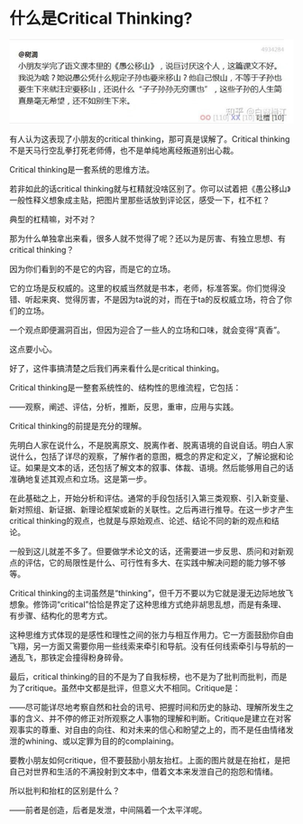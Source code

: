 # 什么是Critical Thinking?
![alt text](image.png)

有人认为这表现了小朋友的critical thinking，那可真是误解了。Critical thinking不是天马行空乱拳打死老师傅，也不是单纯地离经叛道别出心裁。

Critical thinking是一套系统的思维方法。

若非如此的话critical thinking就与杠精就没啥区别了。你可以试着把《愚公移山》一般性释义想象成主贴，把图片里那些话放到评论区，感受一下，杠不杠？

典型的杠精嘛，对不对？

那为什么单独拿出来看，很多人就不觉得了呢？还以为是厉害、有独立思想、有critical thinking？

因为你们看到的不是它的内容，而是它的立场。

它的立场是反权威的。这里的权威当然就是书本，老师，标准答案。你们觉得没错、听起来爽、觉得厉害，不是因为ta说的对，而在于ta的反权威立场，符合了你们的立场。

一个观点即便漏洞百出，但因为迎合了一些人的立场和口味，就会变得“真香”。

这点要小心。



好了，这件事搞清楚之后我们再来看什么是critical thinking。

Critical thinking是一整套系统性的、结构性的思维流程，它包括：

——观察，阐述、评估，分析，推断，反思，重审，应用与实践。

Critical thinking的前提是充分的理解。

先明白人家在说什么，不是脱离原文、脱离作者、脱离语境的自说自话。明白人家说什么，包括了详尽的观察，了解作者的意图，概念的界定和定义，了解论据和论证。如果是文本的话，还包括了解文本的叙事、体裁、语境。然后能够用自己的话准确地复述其观点和立场。这是第一步。

在此基础之上，开始分析和评估。通常的手段包括引入第三类观察、引入新变量、新对照组、新证据、新理论框架或新的关联性。之后再进行推导。在这一步才产生critical thinking的观点，也就是与原始观点、论述、结论不同的新的观点和结论。

一般到这儿就差不多了。但要做学术论文的话，还需要进一步反思、质问和对新观点的评估，它的局限性是什么、可行性有多大、在实践中解决问题的能力够不够等。

Critical thinking的主词虽然是“thinking”，但千万不要以为它就是漫无边际地放飞想象。修饰词“critical”恰恰是界定了这种思维方式绝非胡思乱想，而是有条理、有步骤、结构化的思考方式。

这种思维方式体现的是感性和理性之间的张力与相互作用力。它一方面鼓励你自由飞翔，另一方面又需要你用一些线索来牵引和导航。没有任何线索牵引与导航的一通乱飞，那铁定会撞得粉身碎骨。

最后，critical thinking的目的不是为了自我标榜，也不是为了批判而批判，而是为了critique。虽然中文都是批评，但意义大不相同。Critique是：

——尽可能详尽地考察自然和社会的讯号、把握时间和历史的脉动、理解所发生之事的含义、并不停的修正对所观察之人事物的理解和判断。Critique是建立在对客观事实的尊重、对自由的向往、和对未来的信心和盼望之上的，而不是任由情绪发泄的whining、或以定罪为目的的complaining。

要教小朋友如何critique，但不要鼓励小朋友抬杠。上面的图片就是在抬杠，是把自己对世界和生活的不满投射到文本中，借着文本来发泄自己的抱怨和情绪。

所以批判和抬杠的区别是什么？

——前者是创造，后者是发泄，中间隔着一个太平洋呢。